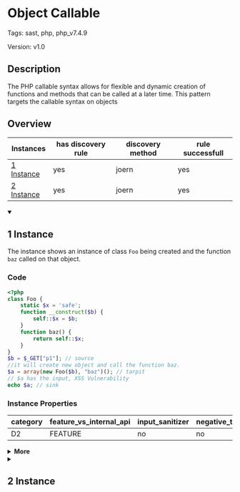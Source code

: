 [//]: # (This file is automatically generated. If you wish to make any changes, please use the JSON files and regenerate this file using the tpframework.)

# Object Callable

Tags: sast, php, php_v7.4.9

Version: v1.0

## Description

The PHP callable syntax allows for flexible and dynamic creation of functions and methods that can be called at a later time. This pattern targets the callable syntax on objects

## Overview

| Instances                 | has discovery rule   | discovery method   | rule successfull   |
|---------------------------|----------------------|--------------------|--------------------|
| [1 Instance](#1-instance) | yes                  | joern              | yes                |
| [2 Instance](#2-instance) | yes                  | joern              | yes                |

<details markdown="1"open>
<summary>

## 1 Instance
</summary>

The instance shows an instance of class `Foo` being created and the function `baz` called on that object.

### Code

```PHP
<?php
class Foo {
    static $x = 'safe';
    function __construct($b) {
        self::$x = $b;
    }
    function baz() {
        return self::$x;
    }
}
$b = $_GET["p1"]; // source
//it will create new object and call the function baz.
$a = array(new Foo($b), "baz")(); // tarpit
// $a has the input, XSS Vulnerability
echo $a; // sink
```

### Instance Properties

| category   | feature_vs_internal_api   | input_sanitizer   | negative_test_case   | source_and_sink   |
|------------|---------------------------|-------------------|----------------------|-------------------|
| D2         | FEATURE                   | no                | no                   | no                |

<details markdown="1">
<summary>
<b>More</b></summary>

<details markdown="1">
<summary>

### Compile
</summary>

```bash
$_main:
     ; (lines=13, args=0, vars=2, tmps=8)
     ; (before optimizer)
     ; /.../PHP/77_object_callable/1_instance_77_object_callable/1_instance_77_object_callable.php:1-15
     ; return  [] RANGE[0..0]
0000 T2 = FETCH_R (global) string("_GET")
0001 T3 = FETCH_DIM_R T2 string("p1")
0002 ASSIGN CV0($b) T3
0003 V5 = NEW 1 string("Foo")
0004 SEND_VAR_EX CV0($b) 1
0005 DO_FCALL
0006 T7 = INIT_ARRAY 2 (packed) V5 NEXT
0007 T7 = ADD_ARRAY_ELEMENT string("baz") NEXT
0008 INIT_DYNAMIC_CALL 0 T7
0009 V8 = DO_FCALL
0010 ASSIGN CV1($a) V8
0011 ECHO CV1($a)
0012 RETURN int(1)
LIVE RANGES:
     5: 0004 - 0006 (new)
     7: 0007 - 0008 (tmp/var)

Foo::__construct:
     ; (lines=4, args=1, vars=1, tmps=1)
     ; (before optimizer)
     ; /.../PHP/77_object_callable/1_instance_77_object_callable/1_instance_77_object_callable.php:4-6
     ; return  [] RANGE[0..0]
0000 CV0($b) = RECV 1
0001 ASSIGN_STATIC_PROP string("x")
0002 OP_DATA CV0($b)
0003 RETURN null

Foo::baz:
     ; (lines=3, args=0, vars=0, tmps=1)
     ; (before optimizer)
     ; /.../PHP/77_object_callable/1_instance_77_object_callable/1_instance_77_object_callable.php:7-9
     ; return  [] RANGE[0..0]
0000 T0 = FETCH_STATIC_PROP_R string("x") (self) (exception)
0001 RETURN T0
0002 RETURN null
```

</details>

<details markdown="1">
<summary>

### Discovery
</summary>

```scala
val x77 = (name, "77_object_callable_iall", cpg.call("INIT_DYNAMIC_CALL").whereNot(_.argument.order(1).isLiteral).location.toJson);
```

| discovery method   | expected accuracy   |
|--------------------|---------------------|
| joern              | FP                  |

</details>

<details markdown="1"open>
<summary>

### Measurement
</summary>

| Tool        | Comm_1   | Comm_2   | phpSAFE   | Progpilot   | RIPS   | WAP   | Ground Truth   |
|-------------|----------|----------|-----------|-------------|--------|-------|----------------|
| 08 Jun 2021 | no       | no       | no        | no          | no     | no    | yes            |
| 25 May 2023 | no       | no       |           |             |        |       | yes            |

</details>

</details>

</details>

<details markdown="1">
<summary>

## 2 Instance
</summary>

This instance gets the class from which it should instantiate the object from from a user defined variable. So if `$_GET['p2']` is `Foo` this is vulnerable.

### Code

```PHP
<?php
class Foo {
    static $x = 'safe';
    function __construct($b) {
        self::$x = $b;
    }
    function baz() {
        return self::$x;
    }
}
$b = $_GET["p1"]; // source
$c = $_GET["p1"];
//it will create new object and call the function baz.
$a = array(new $c($b), "baz")();
// $a has the input, XSS Vulnerability
echo $a; // sink
```

### Instance Properties

| category   | feature_vs_internal_api   | input_sanitizer   | negative_test_case   | source_and_sink   |
|------------|---------------------------|-------------------|----------------------|-------------------|
| D4         | FEATURE                   | no                | no                   | no                |

<details markdown="1">
<summary>
<b>More</b></summary>

<details markdown="1">
<summary>

### Compile
</summary>

```bash
$_main:
     ; (lines=17, args=0, vars=3, tmps=12)
     ; (before optimizer)
     ; /.../PHP/77_object_callable/2_instance_77_object_callable/2_instance_77_object_callable.php:1-16
     ; return  [] RANGE[0..0]
0000 T3 = FETCH_R (global) string("_GET")
0001 T4 = FETCH_DIM_R T3 string("p1")
0002 ASSIGN CV0($b) T4
0003 T6 = FETCH_R (global) string("_GET")
0004 T7 = FETCH_DIM_R T6 string("p1")
0005 ASSIGN CV1($c) T7
0006 V9 = FETCH_CLASS (exception) CV1($c)
0007 V10 = NEW 1 V9
0008 SEND_VAR_EX CV0($b) 1
0009 DO_FCALL
0010 T12 = INIT_ARRAY 2 (packed) V10 NEXT
0011 T12 = ADD_ARRAY_ELEMENT string("baz") NEXT
0012 INIT_DYNAMIC_CALL 0 T12
0013 V13 = DO_FCALL
0014 ASSIGN CV2($a) V13
0015 ECHO CV2($a)
0016 RETURN int(1)
LIVE RANGES:
     10: 0008 - 0010 (new)
     12: 0011 - 0012 (tmp/var)

Foo::__construct:
     ; (lines=4, args=1, vars=1, tmps=1)
     ; (before optimizer)
     ; /.../PHP/77_object_callable/2_instance_77_object_callable/2_instance_77_object_callable.php:4-6
     ; return  [] RANGE[0..0]
0000 CV0($b) = RECV 1
0001 ASSIGN_STATIC_PROP string("x")
0002 OP_DATA CV0($b)
0003 RETURN null

Foo::baz:
     ; (lines=3, args=0, vars=0, tmps=1)
     ; (before optimizer)
     ; /.../PHP/77_object_callable/2_instance_77_object_callable/2_instance_77_object_callable.php:7-9
     ; return  [] RANGE[0..0]
0000 T0 = FETCH_STATIC_PROP_R string("x") (self) (exception)
0001 RETURN T0
0002 RETURN null
```

</details>

<details markdown="1">
<summary>

### Discovery
</summary>

```scala
val x77 = (name, "77_object_callable_iall", cpg.call("INIT_DYNAMIC_CALL").whereNot(_.argument.order(1).isLiteral).location.toJson);
```

| discovery method   | expected accuracy   |
|--------------------|---------------------|
| joern              | FP                  |

</details>

<details markdown="1"open>
<summary>

### Measurement
</summary>

| Tool        | Comm_1   | Comm_2   | phpSAFE   | Progpilot   | RIPS   | WAP   | Ground Truth   |
|-------------|----------|----------|-----------|-------------|--------|-------|----------------|
| 08 Jun 2021 | no       | no       | no        | no          | no     | no    | yes            |
| 25 May 2023 | no       | no       |           |             |        |       | yes            |

</details>

</details>

</details>
